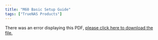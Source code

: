 ```yaml
---
title: "M60 Basic Setup Guide"
tags: ["TrueNAS Products"]
---
```


<object data="https://www.truenas.com/docs/files/M60BSG3.01.pdf" type="application/pdf" width="95%" height="1000">
  There was an error displaying this PDF, <a href="https://www.truenas.com/docs/files/M60BSG3.01.pdf">please click here to download the file.</a>
</object>